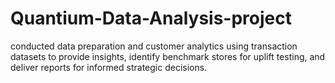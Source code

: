 # Quantium-Data-Analysis-project
 conducted data preparation and customer analytics using transaction datasets to provide insights, identify benchmark stores for uplift testing, and deliver reports for informed strategic decisions.

